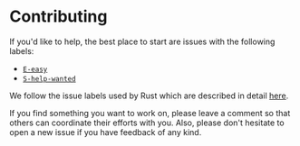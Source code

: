 # Contributing

If you'd like to help, the best place to start are issues with the following labels:

* [`E-easy`](https://github.com/1caml/1caml/labels/E-easy)
* [`S-help-wanted`](https://github.com/1caml/1caml/labels/S-help-wanted)

We follow the issue labels used by Rust which are described in detail
[here](https://github.com/rust-lang/rust/blob/master/CONTRIBUTING.md#issue-triage).

If you find something you want to work on, please leave a comment so that others
can coordinate their efforts with you. Also, please don't hesitate to open a new
issue if you have feedback of any kind.